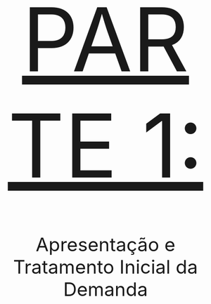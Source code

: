 <html>
<head>
<title>Parte 1</title>
</head>
<body> 
<br/>
<br/>
<br/>
<br/>
<br/>
<br/>
<br/>
<br/>
<br/>
<br/>
<br/>
<br/>
<br/>
<br/>
<br/>
<p align="center">
<font size="7" style="font-size: 150pt">
<u>
PARTE 1:
</u>
</font>
</p>
<br/>
<br/>
<br/>
<p align="center">
<font size="7" style="font-size: 32pt">
Apresentação e Tratamento Inicial da Demanda
</font></font></p>
</body>
</html>
